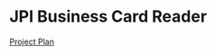 # JPI Business Card Reader

[Project Plan](https://docs.google.com/document/d/16PUe8k9R38RoEZ8tItnoPgVwN4BpD1i-MQLAlYby_fk/edit?usp=sharing)
